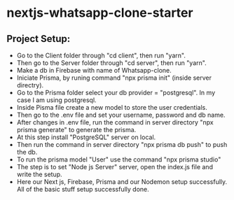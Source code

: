 # nextjs-whatsapp-clone-starter
## Project Setup:
* Go to the Client folder through "cd client", then run "yarn".
* Then go to the Server folder through "cd server", then run "yarn".
* Make a db in Firebase with name of Whatsapp-clone.
* Iniciate Prisma, by runing command "npx prisma init" (inside server directry).
* Go to the Prisma folder select your db provider = "postgresql". In my case I am using postgresql.
* Inside Pisma file create a new model to store the user credentials.
* Then go to the .env file and set your username, password and db name.
* After changes in .env file, run the command in server directory "npx prisma generate" to generate the prisma.
* At this step install "PostgreSQL" server on local.
* Then run the command in server directory "npx prisma db push" to push the db.
* To run the prisma model "User" use the command "npx prisma studio"
* The step is to set "Node js Server" server, open the index.js file and write the setup.
* Here our Next js, Firebase, Prisma and our Nodemon setup successfully. All of the basic stuff setup successfully done.
